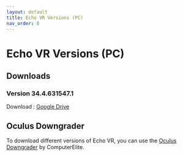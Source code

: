 ```yaml
---
layout: default
title: Echo VR Versions (PC)
nav_order: 8
---
```


# Echo VR Versions (PC)

## Downloads

### Version 34.4.631547.1

Download : [Google Drive]

## Oculus Downgrader

To download different versions of Echo VR, you can use the [Oculus Downgrader] by ComputerElite.

[Oculus Downgrader]: https://github.com/ComputerElite/Oculus-downgrader/releases
[Google Drive]: https://drive.google.com/drive/folders/1cd6B0Xg4wVMzjGwO9Wh0yaUOUFKpyZhE